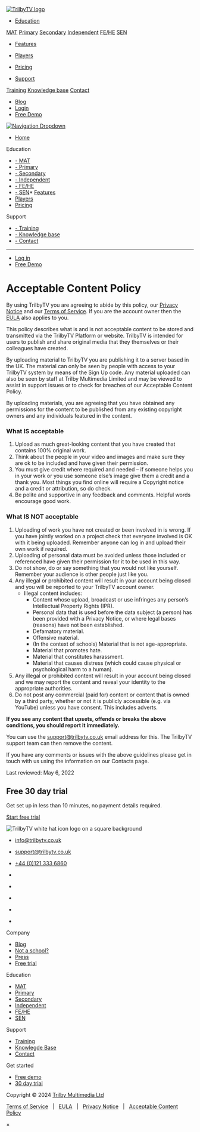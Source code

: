 [![TrilbyTV logo](//cdn.trilbytv.co.uk/public/website-assets/TrilbyTV_logo.png)](https://www.trilbytv.co.uk/)

* [Education](#)

[MAT](https://www.trilbytv.co.uk/mat) [Primary](https://www.trilbytv.co.uk/primary) [Secondary](https://www.trilbytv.co.uk/secondary) [Independent](https://www.trilbytv.co.uk/independent) [FE/HE](https://www.trilbytv.co.uk/fe-he) [SEN](https://www.trilbytv.co.uk/sen)

* [Features](https://www.trilbytv.co.uk/features)
* [Players](https://www.trilbytv.co.uk/players)
* [Pricing](https://www.trilbytv.co.uk/pricing)

* [Support](#)

[Training](https://www.trilbytv.co.uk/training) [Knowledge base](https://support.trilbytv.co.uk/) [Contact](https://www.trilbytv.co.uk/contact)

* [Blog](https://www.trilbytv.co.uk/blog)
* [Login](https://app.trilbytv.co.uk/)
* [Free Demo](https://www.trilbytv.co.uk/demo)

[![Navigation Dropdown](//cdn.trilbytv.co.uk/public/website-assets/mobile-nav.svg)](#)

* [Home](https://www.trilbytv.co.uk/)

Education

* [\- MAT](https://www.trilbytv.co.uk/mat)
* [\- Primary](https://www.trilbytv.co.uk/mat)
* [\- Secondary](https://www.trilbytv.co.uk/mat)
* [\- Independent](https://www.trilbytv.co.uk/mat)
* [\- FE/HE](https://www.trilbytv.co.uk/mat)
* [\- SEN](https://www.trilbytv.co.uk/mat)* [Features](https://www.trilbytv.co.uk/features)
* [Players](https://www.trilbytv.co.uk/players)
* [Pricing](https://www.trilbytv.co.uk/pricing)

Support

* [\- Training](https://www.trilbytv.co.uk/training)
* [\- Knowledge base](https://support.trilbytv.co.uk/)
* [\- Contact](https://www.trilbytv.co.uk/contact)

* * *

* [Log in](https://app.trilbytv.co.uk/?utm_source=trilbytv&utm_medium=website&utm_campaign=trilbytv-header)
* [Free Demo](https://www.trilbytv.co.uk/demo)

Acceptable Content Policy
=========================

By using TrilbyTV you are agreeing to abide by this policy, our [Privacy Notice](https://www.trilbytv.co.uk/privacy/) and our [Terms of Service](https://www.trilbytv.co.uk/terms-of-service/). If you are the account owner then the [EULA](https://www.trilbytv.co.uk/eula/) also applies to you.

This policy describes what is and is not acceptable content to be stored and transmitted via the TrilbyTV Platform or website. TrilbyTV is intended for users to publish and share original media that they themselves or their colleagues have created.

By uploading material to TrilbyTV you are publishing it to a server based in the UK. The material can only be seen by people with access to your TrilbyTV system by means of the Sign Up code. Any material uploaded can also be seen by staff at Trilby Multimedia Limited and may be viewed to assist in support issues or to check for breaches of our Acceptable Content Policy.

By uploading materials, you are agreeing that you have obtained any permissions for the content to be published from any existing copyright owners and any individuals featured in the content.

### What IS acceptable

1. Upload as much great-looking content that you have created that contains 100% original work.
2. Think about the people in your video and images and make sure they are ok to be included and have given their permission.
3. You must give credit where required and needed – if someone helps you in your work or you use someone else’s image give them a credit and a thank you. Most things you find online will require a Copyright notice and a credit or attribution, so do check.
4. Be polite and supportive in any feedback and comments. Helpful words encourage good work.

### What IS NOT acceptable

1. Uploading of work you have not created or been involved in is wrong. If you have jointly worked on a project check that everyone involved is OK with it being uploaded. Remember anyone can log in and upload their own work if required.
2. Uploading of personal data must be avoided unless those included or referenced have given their permission for it to be used in this way.
3. Do not show, do or say something that you would not like yourself. Remember your audience is other people just like you.
4. Any illegal or prohibited content will result in your account being closed and you will be reported to your TrilbyTV account owner.
    * Illegal content includes:
        * Content whose upload, broadcast or use infringes any person’s Intellectual Property Rights (IPR).
        * Personal data that is used before the data subject (a person) has been provided with a Privacy Notice, or where legal bases (reasons) have not been established.
        * Defamatory material.
        * Offensive material.
        * (In the context of schools) Material that is not age-appropriate.
        * Material that promotes hate.
        * Material that constitutes harassment.
        * Material that causes distress (which could cause physical or psychological harm to a human).
5. Any illegal or prohibited content will result in your account being closed and we may report the content and reveal your identity to the appropriate authorities.
6. Do not post any commercial (paid for) content or content that is owned by a third party, whether or not it is publicly accessible (e.g. via YouTube) unless you have consent. This includes adverts.

**If you see any content that upsets, offends or breaks the above conditions, you should report it immediately.**

You can use the [support@trilbytv.co.uk](mailto:support@trilbytv.co.uk) email address for this. The TrilbyTV support team can then remove the content.

If you have any comments or issues with the above guidelines please get in touch with us using the information on our Contacts page.

Last reviewed: May 6, 2022

Free 30 day trial
-----------------

Get set up in less than 10 minutes, no payment details required.

[Start free trial](https://auth.trilbytv.co.uk/trial?utm_source=trilbytv&utm_campaign=website-features&utm_medium=web&utm-content=footer-cta)

![TrilbyTV white hat icon logo on a square background](//cdn.trilbytv.co.uk/public/website-assets/trilbytv-icon.png)

* [info@trilbytv.co.uk](mailto:info@trilbytv.co.uk)
* [support@trilbytv.co.uk](mailto:support@trilbytv.co.uk)
* [+44 (0)121 333 6860](tel:+441213336860)

* [](https://twitter.com/trilbytv)
* [](https://instagram.com/trilbytv)
* [](https://facebook.com/trilbytv)
* [](https://www.linkedin.com/company/trilbytv)
* [](http://youtube.com/@trilbytv)

Company

* [Blog](https://www.trilbytv.co.uk/blog)
* [Not a school?](https://www.trilbytv.co.uk/business)
* [Press](https://www.trilbytv.co.uk/press)
* [Free trial](https://auth.trilbytv.co.uk/trial/start)

Education

* [MAT](https://www.trilbytv.co.uk/mat)
* [Primary](https://www.trilbytv.co.uk/primary)
* [Secondary](https://www.trilbytv.co.uk/secondary)
* [Independent](https://www.trilbytv.co.uk/independent)
* [FE/HE](https://www.trilbytv.co.uk/fe-he)
* [SEN](https://www.trilbytv.co.uk/sen)

Support

* [Training](https://www.trilbytv.co.uk/training)
* [Knowlegde Base](https://support.trilbytv.co.uk/)
* [Contact](https://www.trilbytv.co.uk/contact)

Get started

* [Free demo](https://www.trilbytv.co.uk/demo)
* [30 day trial](https://auth.trilbytv.co.uk/trial/start)

Copyright © 2024 [Trilby Multimedia Ltd](https://www.trilby.co.uk/)

[Terms of Service](https://www.trilbytv.co.uk/terms-of-service/)   |   [EULA](https://www.trilbytv.co.uk/eula)   |   [Privacy Notice](https://www.trilbytv.co.uk/privacy-notice/)   |   [Acceptable Content Policy](https://www.trilbytv.co.uk/acceptable-content-policy/)

×